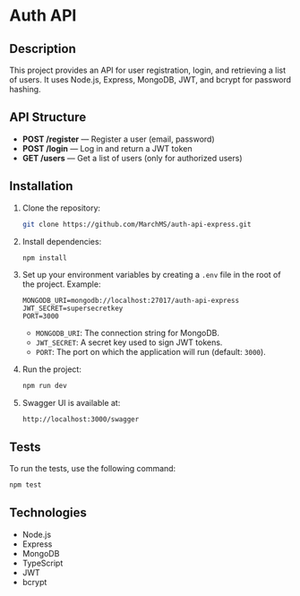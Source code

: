 # Auth API

## Description
This project provides an API for user registration, login, and retrieving a list of users. It uses Node.js, Express, MongoDB, JWT, and bcrypt for password hashing.

## API Structure
- **POST /register** — Register a user (email, password)
- **POST /login** — Log in and return a JWT token
- **GET /users** — Get a list of users (only for authorized users)

## Installation
1. Clone the repository:
   ```bash
   git clone https://github.com/MarchMS/auth-api-express.git
   ```
2. Install dependencies:
   ```bash
   npm install
   ```
3. Set up your environment variables by creating a `.env` file in the root of the project. Example:

   ```
   MONGODB_URI=mongodb://localhost:27017/auth-api-express
   JWT_SECRET=supersecretkey
   PORT=3000
   ```

   - `MONGODB_URI`: The connection string for MongoDB.
   - `JWT_SECRET`: A secret key used to sign JWT tokens.
   - `PORT`: The port on which the application will run (default: `3000`).

4. Run the project:
   ```bash
   npm run dev
   ```

5. Swagger UI is available at:
   ```
   http://localhost:3000/swagger
   ```

## Tests
To run the tests, use the following command:
```bash
npm test
```

## Technologies
- Node.js
- Express
- MongoDB
- TypeScript
- JWT
- bcrypt
